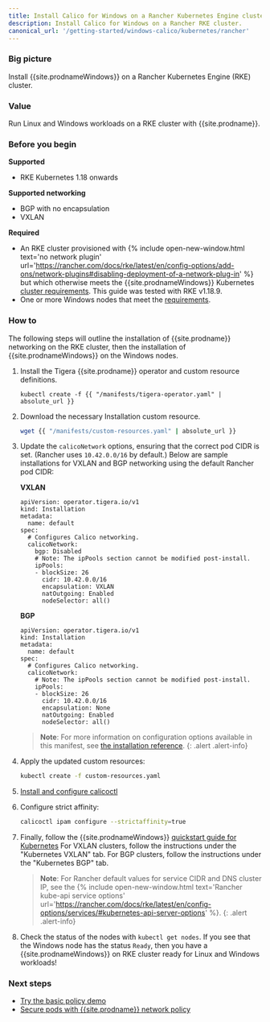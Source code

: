 ```yaml
---
title: Install Calico for Windows on a Rancher Kubernetes Engine cluster
description: Install Calico for Windows on a Rancher RKE cluster.
canonical_url: '/getting-started/windows-calico/kubernetes/rancher'
---
```


### Big picture

Install {{site.prodnameWindows}} on a Rancher Kubernetes Engine (RKE) cluster.

### Value

Run Linux and Windows workloads on a RKE cluster with {{site.prodname}}.

### Before you begin

**Supported**

- RKE Kubernetes 1.18 onwards

**Supported networking**

- BGP with no encapsulation
- VXLAN

**Required**

- An RKE cluster provisioned with {% include open-new-window.html text='no network plugin' url='https://rancher.com/docs/rke/latest/en/config-options/add-ons/network-plugins#disabling-deployment-of-a-network-plug-in' %}
but which otherwise meets the {{site.prodnameWindows}} Kubernetes [cluster requirements]({{site.baseurl}}/getting-started/windows-calico/kubernetes/requirements). This guide was tested with RKE v1.18.9.
- One or more Windows nodes that meet the [requirements]({{site.baseurl}}/getting-started/windows-calico/kubernetes/requirements).

### How to

The following steps will outline the installation of {{site.prodname}} networking on the RKE cluster, then the installation of {{site.prodnameWindows}} on the Windows nodes.

1. Install the Tigera {{site.prodname}} operator and custom resource definitions.

   ```
   kubectl create -f {{ "/manifests/tigera-operator.yaml" | absolute_url }}
   ```

1. Download the necessary Installation custom resource.

   ```bash
   wget {{ "/manifests/custom-resources.yaml" | absolute_url }}
   ```

1. Update the `calicoNetwork` options, ensuring that the correct pod CIDR is set. (Rancher uses `10.42.0.0/16` by default.)
   Below are sample installations for VXLAN and BGP networking using the default Rancher pod CIDR:

   **VXLAN**

   ```
   apiVersion: operator.tigera.io/v1
   kind: Installation
   metadata:
     name: default
   spec:
     # Configures Calico networking.
     calicoNetwork:
       bgp: Disabled
       # Note: The ipPools section cannot be modified post-install.
       ipPools:
       - blockSize: 26
         cidr: 10.42.0.0/16
         encapsulation: VXLAN
         natOutgoing: Enabled
         nodeSelector: all()
   ```

   **BGP**

   ```
   apiVersion: operator.tigera.io/v1
   kind: Installation
   metadata:
     name: default
   spec:
     # Configures Calico networking.
     calicoNetwork:
       # Note: The ipPools section cannot be modified post-install.
       ipPools:
       - blockSize: 26
         cidr: 10.42.0.0/16
         encapsulation: None
         natOutgoing: Enabled
         nodeSelector: all()
   ```

   > **Note**: For more information on configuration options available in this manifest, see [the installation reference]({{site.baseurl}}/reference/installation/api).
   {: .alert .alert-info}

1. Apply the updated custom resources:

   ```bash
   kubectl create -f custom-resources.yaml
   ```

1. [Install and configure calicoctl]({{site.baseurl}}/getting-started/clis/calicoctl/install)

1. Configure strict affinity:
   ```bash
   calicoctl ipam configure --strictaffinity=true
   ```

1. Finally, follow the {{site.prodnameWindows}} [quickstart guide for Kubernetes]({{site.baseurl}}/getting-started/windows-calico/quickstart#install-calico-for-windows)
   For VXLAN clusters, follow the instructions under the "Kubernetes VXLAN" tab. For BGP clusters, follow the instructions under the "Kubernetes BGP" tab.

   > **Note**: For Rancher default values for service CIDR and DNS cluster IP, see the {% include open-new-window.html text='Rancher kube-api service options' url='https://rancher.com/docs/rke/latest/en/config-options/services/#kubernetes-api-server-options' %}.
   {: .alert .alert-info}

1. Check the status of the nodes with `kubectl get nodes`. If you see that the Windows node has the status `Ready`, then you have a {{site.prodnameWindows}} on RKE cluster ready for Linux and Windows workloads!

### Next steps

- [Try the basic policy demo]({{site.baseurl}}/getting-started/windows-calico/demo)
- [Secure pods with {{site.prodname}} network policy]({{site.baseurl}}/security/calico-network-policy)
